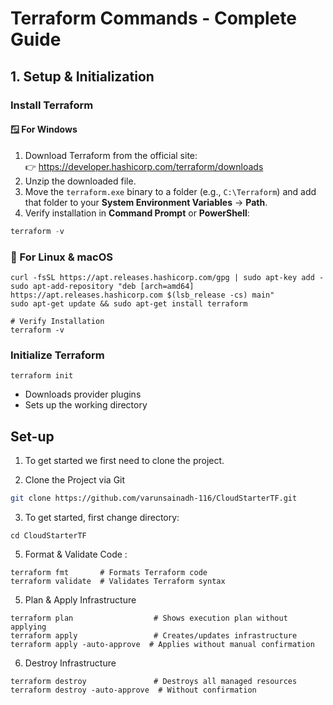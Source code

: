   # Terraform Commands - Complete Guide

  ## **1. Setup & Initialization**

  ### **Install Terraform**

  #### 🪟 **For Windows**
  1. Download Terraform from the official site:  
    👉 https://developer.hashicorp.com/terraform/downloads  
  2. Unzip the downloaded file.  
  3. Move the `terraform.exe` binary to a folder (e.g., `C:\Terraform`) and add that folder to your **System Environment Variables** → **Path**.  
  4. Verify installation in **Command Prompt** or **PowerShell**:
  ```powershell
  terraform -v
  ```
  ### 🐧 For Linux & macOS
  ```
  curl -fsSL https://apt.releases.hashicorp.com/gpg | sudo apt-key add -
  sudo apt-add-repository "deb [arch=amd64] https://apt.releases.hashicorp.com $(lsb_release -cs) main"
  sudo apt-get update && sudo apt-get install terraform

  # Verify Installation
  terraform -v
  ```
  ### Initialize Terraform
  ```
  terraform init
  ```
  - Downloads provider plugins
  - Sets up the working directory

  ## Set-up
  1. To get started we first need to clone the project. 

  2. Clone the Project via Git

  ```bash
  git clone https://github.com/varunsainadh-116/CloudStarterTF.git
  ```
        
  3. To get started, first change directory:
   ```
   cd CloudStarterTF
   ```
  5. Format & Validate Code :

  ```commandline
  terraform fmt       # Formats Terraform code
  terraform validate  # Validates Terraform syntax
  ```
  5. Plan & Apply Infrastructure
  ```commandline
  terraform plan                  # Shows execution plan without applying
  terraform apply                 # Creates/updates infrastructure
  terraform apply -auto-approve  # Applies without manual confirmation
  ```
  6. Destroy Infrastructure
  ```commandline
  terraform destroy               # Destroys all managed resources
  terraform destroy -auto-approve  # Without confirmation
  ```

